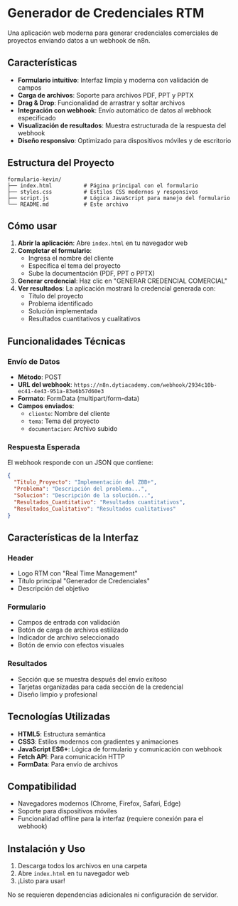 # Generador de Credenciales RTM

Una aplicación web moderna para generar credenciales comerciales de proyectos enviando datos a un webhook de n8n.

## Características

- **Formulario intuitivo**: Interfaz limpia y moderna con validación de campos
- **Carga de archivos**: Soporte para archivos PDF, PPT y PPTX
- **Drag & Drop**: Funcionalidad de arrastrar y soltar archivos
- **Integración con webhook**: Envío automático de datos al webhook especificado
- **Visualización de resultados**: Muestra estructurada de la respuesta del webhook
- **Diseño responsivo**: Optimizado para dispositivos móviles y de escritorio

## Estructura del Proyecto

```
formulario-kevin/
├── index.html          # Página principal con el formulario
├── styles.css          # Estilos CSS modernos y responsivos
├── script.js           # Lógica JavaScript para manejo del formulario
└── README.md           # Este archivo
```

## Cómo usar

1. **Abrir la aplicación**: Abre `index.html` en tu navegador web
2. **Completar el formulario**:
   - Ingresa el nombre del cliente
   - Especifica el tema del proyecto
   - Sube la documentación (PDF, PPT o PPTX)
3. **Generar credencial**: Haz clic en "GENERAR CREDENCIAL COMERCIAL"
4. **Ver resultados**: La aplicación mostrará la credencial generada con:
   - Título del proyecto
   - Problema identificado
   - Solución implementada
   - Resultados cuantitativos y cualitativos

## Funcionalidades Técnicas

### Envío de Datos
- **Método**: POST
- **URL del webhook**: `https://n8n.dytiacademy.com/webhook/2934c10b-ec41-4e43-951a-83e6b57d60e3`
- **Formato**: FormData (multipart/form-data)
- **Campos enviados**:
  - `cliente`: Nombre del cliente
  - `tema`: Tema del proyecto
  - `documentacion`: Archivo subido

### Respuesta Esperada
El webhook responde con un JSON que contiene:
```json
{
  "Titulo_Proyecto": "Implementación del ZBB+",
  "Problema": "Descripción del problema...",
  "Solucion": "Descripción de la solución...",
  "Resultados_Cuantitativo": "Resultados cuantitativos",
  "Resultados_Cualitativo": "Resultados cualitativos"
}
```

## Características de la Interfaz

### Header
- Logo RTM con "Real Time Management"
- Título principal "Generador de Credenciales"
- Descripción del objetivo

### Formulario
- Campos de entrada con validación
- Botón de carga de archivos estilizado
- Indicador de archivo seleccionado
- Botón de envío con efectos visuales

### Resultados
- Sección que se muestra después del envío exitoso
- Tarjetas organizadas para cada sección de la credencial
- Diseño limpio y profesional

## Tecnologías Utilizadas

- **HTML5**: Estructura semántica
- **CSS3**: Estilos modernos con gradientes y animaciones
- **JavaScript ES6+**: Lógica de formulario y comunicación con webhook
- **Fetch API**: Para comunicación HTTP
- **FormData**: Para envío de archivos

## Compatibilidad

- Navegadores modernos (Chrome, Firefox, Safari, Edge)
- Soporte para dispositivos móviles
- Funcionalidad offline para la interfaz (requiere conexión para el webhook)

## Instalación y Uso

1. Descarga todos los archivos en una carpeta
2. Abre `index.html` en tu navegador web
3. ¡Listo para usar!

No se requieren dependencias adicionales ni configuración de servidor.
